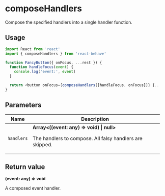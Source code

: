 # composeHandlers

Compose the specified handlers into a single handler function.

## Usage

```js
import React from 'react'
import { composeHandlers } from 'react-behave'

function FancyButton({ onFocus, ...rest }) {
  function handleFocus(event) {
    console.log('event:', event)
  }

  return <button onFocus={composeHandlers([handleFocus, onFocus])} {...rest} />
}
```

## Parameters

<table>
  <thead>
    <tr>
      <th>Name</th>
      <th>Description</th>
    </tr>
  </thead>
  
  <tbody>
    <tr>
      <td><code>handlers</code></td>
      <td>
        <strong>Array&lt;((event: any) => void) | null&gt;</strong>
        <p>
          The handlers to compose.
          All falsy handlers are skipped.
        </p>
      </td>
    </tr>
  </tbody>
</table>

## Return value

**(event: any) => void**

A composed event handler.
